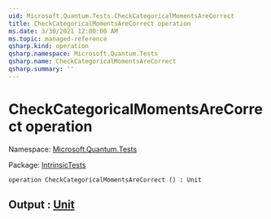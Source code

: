 ```yaml
---
uid: Microsoft.Quantum.Tests.CheckCategoricalMomentsAreCorrect
title: CheckCategoricalMomentsAreCorrect operation
ms.date: 3/30/2021 12:00:00 AM
ms.topic: managed-reference
qsharp.kind: operation
qsharp.namespace: Microsoft.Quantum.Tests
qsharp.name: CheckCategoricalMomentsAreCorrect
qsharp.summary: ''
---
```


# CheckCategoricalMomentsAreCorrect operation

Namespace: [Microsoft.Quantum.Tests](xref:Microsoft.Quantum.Tests)

Package: [IntrinsicTests](https://nuget.org/packages/IntrinsicTests)




```qsharp
operation CheckCategoricalMomentsAreCorrect () : Unit
```


## Output : [Unit](xref:microsoft.quantum.lang-ref.unit)

